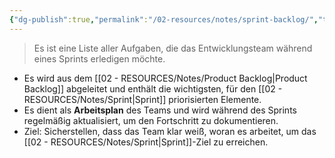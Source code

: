 ```yaml
---
{"dg-publish":true,"permalink":"/02-resources/notes/sprint-backlog/","tags":["projektmanagement/vorgehensmodell/agile"],"noteIcon":"","updated":"2025-08-26T16:35:07.000+02:00"}
---
```


>Es ist eine Liste aller Aufgaben, die das Entwicklungsteam während eines Sprints erledigen möchte.

- Es wird aus dem [[02 - RESOURCES/Notes/Product Backlog\|Product Backlog]] abgeleitet und enthält die wichtigsten, für den [[02 - RESOURCES/Notes/Sprint\|Sprint]] priorisierten Elemente.
- Es dient als **Arbeitsplan** des Teams und wird während des Sprints regelmäßig aktualisiert, um den Fortschritt zu dokumentieren.
- Ziel: Sicherstellen, dass das Team klar weiß, woran es arbeitet, um das [[02 - RESOURCES/Notes/Sprint\|Sprint]]-Ziel zu erreichen.